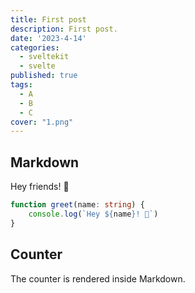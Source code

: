 ```yaml
---
title: First post
description: First post.
date: '2023-4-14'
categories:
  - sveltekit
  - svelte
published: true
tags:
  - A
  - B
  - C
cover: "1.png"
---
```


<script>
  import Counter from '$lib/components/counter.svelte'
</script>

## Markdown

Hey friends! 👋

```ts
function greet(name: string) {
	console.log(`Hey ${name}! 👋`)
}
```

## Counter

The counter is rendered inside Markdown.

<Counter />

